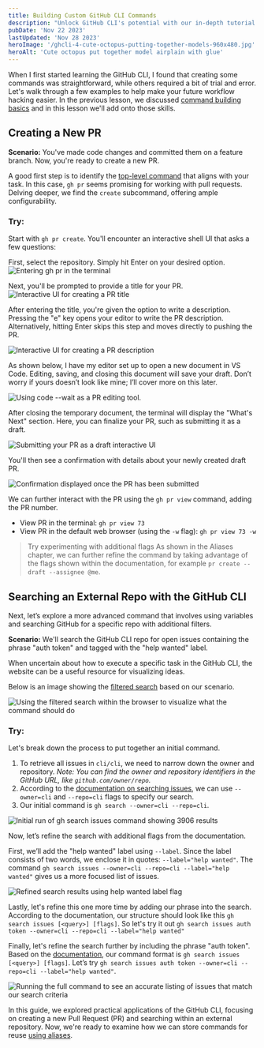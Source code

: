 ```yaml
---
title: Building Custom GitHub CLI Commands
description: "Unlock GitHub CLI's potential with our in-depth tutorial. Learn to manage PRs, search repos, and streamline your development process with expert tips."
pubDate: 'Nov 22 2023'
lastUpdated: 'Nov 28 2023'
heroImage: '/ghcli-4-cute-octopus-putting-together-models-960x480.jpg'
heroAlt: 'Cute octopus put together model airplain with glue'
---
```


When I first started learning the GitHub CLI, I found that creating some commands was straightforward, while others required a bit of trial and error. Let's walk through a few examples to help make your future workflow hacking easier. In the previous lesson, we discussed [command building basics](/blog/ghcli-3-deconstructing-and-building-commands/) and in this lesson we'll add onto those skills.

## Creating a New PR

**Scenario:** You've made code changes and committed them on a feature branch. Now, you're ready to create a new PR.

A good first step is to identify the [top-level command](https://cli.github.com/manual/gh_pr) that aligns with your task. In this case, `gh pr` seems promising for working with pull requests. Delving deeper, we find the `create` subcommand, offering ample configurability.
### Try:
Start with `gh pr create`. You'll encounter an interactive shell UI that asks a few questions:

First, select the repository. Simply hit Enter on your desired option.
![Entering `gh pr` in the terminal](./assets/ghcli-4-gh-pr-create.jpg)

Next, you'll be prompted to provide a title for your PR.
![Interactive UI for creating a PR title](./assets/ghcli-4-gh-pr-create-title.jpg)

After entering the title, you're given the option to write a description. Pressing the "e" key opens your editor to write the PR description. Alternatively, hitting Enter skips this step and moves directly to pushing the PR.

![Interactive UI for creating a PR description](./assets/ghcli-4-gh-pr-create-body.jpg)

As shown below, I have my editor set up to open a new document in VS Code. Editing, saving, and closing this document will save your draft. Don’t worry if yours doesn’t look like mine; I’ll cover more on this later.

![Using code --wait as a PR editing tool.](./assets/ghcli-4-gh-pr-create-editor.jpg)

After closing the temporary document, the terminal will display the "What's Next" section. Here, you can finalize your PR, such as submitting it as a draft.

![Submitting your PR as a draft interactive UI](./assets/ghcli-4-gh-pr-submit-as-draft.jpg)

You'll then see a confirmation with details about your newly created draft PR.

![Confirmation displayed once the PR has been submitted](./assets/ghcli-4-gh-pr-create-confirmation.jpg)

We can further interact with the PR using the `gh pr view` command, adding the PR number.

- View PR in the terminal: `gh pr view 73`
- View PR in the default web browser (using the `-w` flag): `gh pr view 73 -w`

> Try experimenting with additional flags
> As shown in the Aliases chapter, we can further refine the command by taking advantage of the flags shown within the documentation, for example `pr create --draft --assignee @me`.

## Searching an External Repo with the GitHub CLI
Next, let’s explore a more advanced command that involves using variables and searching GitHub for a specific repo with additional filters.

**Scenario:** We'll search the GitHub CLI repo for open issues containing the phrase "auth token" and tagged with the "help wanted" label.

When uncertain about how to execute a specific task in the GitHub CLI, the website can be a useful resource for visualizing ideas.

Below is an image showing the [filtered search](https://github.com/cli/cli/issues?q=is%3Aissue+is%3Aopen+auth+token) based on our scenario.

![Using the filtered search within the browser to visualize what the command should do](./assets/ghcli-4-search-in-browser-example.jpg)

### Try:
Let's break down the process to put together an initial command.

1. To retrieve all issues in `cli/cli`, we need to narrow down the owner and repository. _Note: You can find the owner and repository identifiers in the GitHub URL, like `github.com/owner/repo`._
2. According to the [documentation on searching issues](https://cli.github.com/manual/gh_search_issues), we can use `--owner=cli` and `--repo=cli` flags to specify our search.
3. Our initial command is `gh search --owner=cli --repo=cli`.

![Initial run of `gh search issues` command showing 3906 results](./assets/ghcli-4-gh-search-issues.jpg)

Now, let’s refine the search with additional flags from the documentation.

First, we’ll add the "help wanted" label using `--label`. Since the label consists of two words, we enclose it in quotes: `--label="help wanted"`. The command `gh search issues --owner=cli --repo=cli --label="help wanted"` gives us a more focused list of issues.

![Refined search results using help wanted label flag](./assets/ghcli-4-search-issues-refined-with-label.jpg)

Lastly, let's refine this one more time by adding our phrase into the search. According to the documentation, our structure should look like this `gh search issues [<query>] [flags]`. So let's try it out `gh search issues auth token --owner=cli --repo=cli --label="help wanted"`

Finally, let's refine the search further by including the phrase "auth token". Based on the [documentation](https://cli.github.com/manual/gh_search_issues), our command format is `gh search issues [<query>] [flags]`. Let’s try `gh search issues auth token --owner=cli --repo=cli --label="help wanted"`.

![Running the full command to see an accurate listing of issues that match our search criteria](./assets/ghcli-4-gh-search-issues-fully-refined.jpg)

In this guide, we explored practical applications of the GitHub CLI, focusing on creating a new Pull Request (PR) and searching within an external repository. Now, we're ready to examine how we can store commands for reuse [using aliases](/blog/ghcli-5-creating-and-managing-github-cli-aliases/).